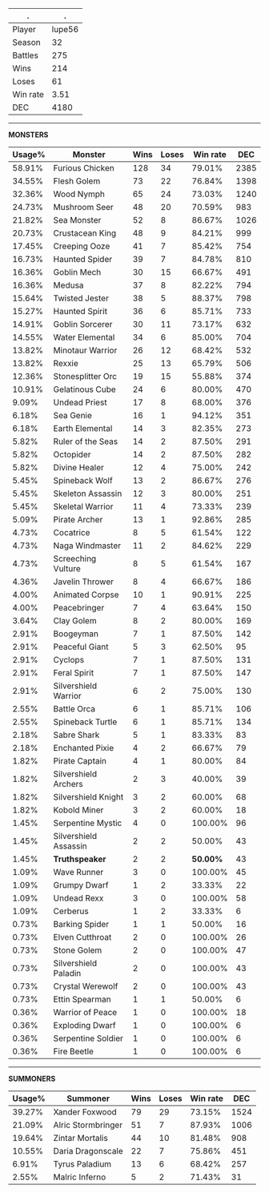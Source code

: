 .|.
|-|-
Player|lupe56
Season|32
Battles|275
Wins|214
Loses|61
Win rate|3.51
DEC|4180

---
**MONSTERS**

Usage%|Monster|Wins|Loses|Win rate|DEC|
-|-|-|-|-|-|
58.91%|Furious Chicken|128|34|79.01%|2385|
34.55%|Flesh Golem|73|22|76.84%|1398|
32.36%|Wood Nymph|65|24|73.03%|1240|
24.73%|Mushroom Seer|48|20|70.59%|983|
21.82%|Sea Monster|52|8|86.67%|1026|
20.73%|Crustacean King|48|9|84.21%|999|
17.45%|Creeping Ooze|41|7|85.42%|754|
16.73%|Haunted Spider|39|7|84.78%|810|
16.36%|Goblin Mech|30|15|66.67%|491|
16.36%|Medusa|37|8|82.22%|794|
15.64%|Twisted Jester|38|5|88.37%|798|
15.27%|Haunted Spirit|36|6|85.71%|733|
14.91%|Goblin Sorcerer|30|11|73.17%|632|
14.55%|Water Elemental|34|6|85.00%|704|
13.82%|Minotaur Warrior|26|12|68.42%|532|
13.82%|Rexxie|25|13|65.79%|506|
12.36%|Stonesplitter Orc|19|15|55.88%|374|
10.91%|Gelatinous Cube|24|6|80.00%|470|
9.09%|Undead Priest|17|8|68.00%|376|
6.18%|Sea Genie|16|1|94.12%|351|
6.18%|Earth Elemental|14|3|82.35%|273|
5.82%|Ruler of the Seas|14|2|87.50%|291|
5.82%|Octopider|14|2|87.50%|282|
5.82%|Divine Healer|12|4|75.00%|242|
5.45%|Spineback Wolf|13|2|86.67%|276|
5.45%|Skeleton Assassin|12|3|80.00%|251|
5.45%|Skeletal Warrior|11|4|73.33%|239|
5.09%|Pirate Archer|13|1|92.86%|285|
4.73%|Cocatrice|8|5|61.54%|122|
4.73%|Naga Windmaster|11|2|84.62%|229|
4.73%|Screeching Vulture|8|5|61.54%|167|
4.36%|Javelin Thrower|8|4|66.67%|186|
4.00%|Animated Corpse|10|1|90.91%|225|
4.00%|Peacebringer|7|4|63.64%|150|
3.64%|Clay Golem|8|2|80.00%|169|
2.91%|Boogeyman|7|1|87.50%|142|
2.91%|Peaceful Giant|5|3|62.50%|95|
2.91%|Cyclops|7|1|87.50%|131|
2.91%|Feral Spirit|7|1|87.50%|147|
2.91%|Silvershield Warrior|6|2|75.00%|130|
2.55%|Battle Orca|6|1|85.71%|106|
2.55%|Spineback Turtle|6|1|85.71%|134|
2.18%|Sabre Shark|5|1|83.33%|83|
2.18%|Enchanted Pixie|4|2|66.67%|79|
1.82%|Pirate Captain|4|1|80.00%|84|
1.82%|Silvershield Archers|2|3|40.00%|39|
1.82%|Silvershield Knight|3|2|60.00%|68|
1.82%|Kobold Miner|3|2|60.00%|18|
1.45%|Serpentine Mystic|4|0|100.00%|96|
1.45%|Silvershield Assassin|2|2|50.00%|43|
1.45%|**Truthspeaker**|2|2|**50.00%**|43|
1.09%|Wave Runner|3|0|100.00%|45|
1.09%|Grumpy Dwarf|1|2|33.33%|22|
1.09%|Undead Rexx|3|0|100.00%|58|
1.09%|Cerberus|1|2|33.33%|6|
0.73%|Barking Spider|1|1|50.00%|16|
0.73%|Elven Cutthroat|2|0|100.00%|26|
0.73%|Stone Golem|2|0|100.00%|47|
0.73%|Silvershield Paladin|2|0|100.00%|43|
0.73%|Crystal Werewolf|2|0|100.00%|43|
0.73%|Ettin Spearman|1|1|50.00%|6|
0.36%|Warrior of Peace|1|0|100.00%|18|
0.36%|Exploding Dwarf|1|0|100.00%|6|
0.36%|Serpentine Soldier|1|0|100.00%|6|
0.36%|Fire Beetle|1|0|100.00%|6|

---
**SUMMONERS**

Usage%|Summoner|Wins|Loses|Win rate|DEC|
-|-|-|-|-|-|
39.27%|Xander Foxwood|79|29|73.15%|1524|
21.09%|Alric Stormbringer|51|7|87.93%|1006|
19.64%|Zintar Mortalis|44|10|81.48%|908|
10.55%|Daria Dragonscale|22|7|75.86%|451|
6.91%|Tyrus Paladium|13|6|68.42%|257|
2.55%|Malric Inferno|5|2|71.43%|31|
